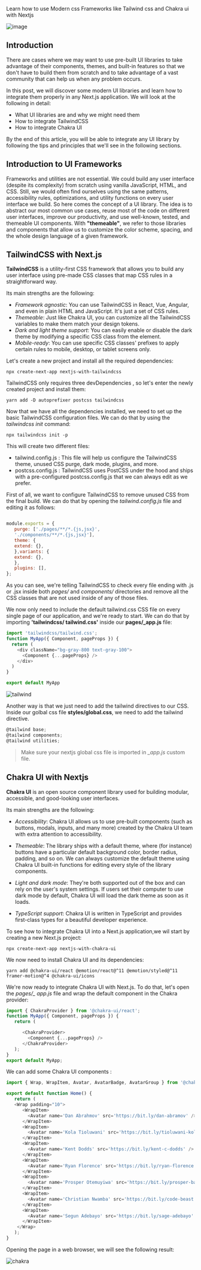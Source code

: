 
Learn how to use Modern css Frameworks like Tailwind css and Chakra ui with Nextjs 

![image](https://github.com/Codingforhackers/eincode_blog/blob/main/CSS%20frameworks%20with%20Nextjs/Eincode.png?raw=true)


## Introduction

There are cases where we may want to use pre-built UI libraries to take advantage
of their components, themes, and built-in features so that we don't have to build them
from scratch and to take advantage of a vast community that can help us when any
problem occurs.

In this post, we will discover some modern UI libraries and learn how to integrate
them properly in any Next.js application. We will look at the following in detail:

   - What UI libraries are and why we might need them
   - How to integrate TailwindCSS
   - How to integrate Chakra UI

By the end of this article, you will be able to integrate any UI library by following the tips
and principles that we'll see in the following sections.

## Introduction to UI Frameworks

Frameworks and utilities are not essential. We could build any user interface
(despite its complexity) from scratch using vanilla JavaScript, HTML, and CSS. Still,
we would often find ourselves using the same patterns, accessibility rules, optimizations,
and utility functions on every user interface we build. So here comes the concept of
a UI library.
The idea is to abstract our most common use cases, reuse most of the code on different
user interfaces, improve our productivity, and use well-known, tested, and themeable
UI components.
With **"themeable"**, we refer to those libraries and components that allow us to customize
the color scheme, spacing, and the whole design language of a given framework.

## TailwindCSS with Next.js

**TailwindCSS** is a utility-first CSS framework that allows you to build any user interface
using pre-made CSS classes that map CSS rules in a straightforward way.

Its main strengths are the following:

  - *Framework agnostic*: You can use TailwindCSS in React, Vue, Angular, and even in plain HTML and JavaScript. It's just a set of CSS rules.
  - *Themeable*: Just like Chakra UI, you can customize all the TailwindCSS variables to
make them match your design tokens.
  - *Dark and light theme support*: You can easily enable or disable the dark theme by modifying a specific CSS class from the *<html>* element.
  - *Mobile-ready*: You can use specific CSS classes' prefixes to apply certain rules to
mobile, desktop, or tablet screens only.


Let's create a new project and install all the required dependencies:

`npx create-next-app nextjs-with-tailwindcss`

TailwindCSS only requires three devDependencies , so let's enter the newly created
project and install them:

`yarn add -D autoprefixer postcss tailwindcss`

Now that we have all the dependencies installed, we need to set up the basic TailwindCSS
configuration files. We can do that by using the *tailwindcss init* command:

`npx tailwindcss init -p`

This will create two different files:

 - tailwind.config.js : This file will help us configure the TailwindCSS theme,
unused CSS purge, dark mode, plugins, and more.
 - postcss.config.js : TailwindCSS uses PostCSS under the hood and ships
with a pre-configured postcss.config.js that we can always edit as we prefer.

First of all, we want to configure TailwindCSS to remove unused CSS from the final build.
We can do that by opening the *tailwind.config.js* file and editing it as follows:

```js

module.exports = {
   purge: ['./pages/**/*.{js,jsx}',
   './components/**/*.{js,jsx}'],
   theme: {
   extend: {},
   },variants: {
   extend: {},
   },
   plugins: [],
};

```
As you can see, we're telling TailwindCSS to check every file ending with .js or .jsx
inside both *pages/* and *components/* directories and remove all the CSS classes that
are not used inside of any of those files.

We now only need to include the default tailwind.css CSS file on every single page of
our application, and we're ready to start. We can do that by importing **'tailwindcss/
tailwind.css'** inside our **pages/_app.js** file:


```js
import 'tailwindcss/tailwind.css';
function MyApp({ Component, pageProps }) {
  return (
    <div className="bg-gray-800 text-gray-100">
      <Component {...pageProps} />
    </div>
  )
}

export default MyApp

```

![tailwind](https://github.com/Codingforhackers/eincode_blog/blob/main/CSS%20frameworks%20with%20Nextjs/tailwind.png)

Another way is that we just need to add the tailwind directives to our CSS.
Inside our golbal css file **styles/global.css**, we need to add the tailwind directive.

```js
@tailwind base; 
@tailwind components; 
@tailwind utilities;

````

>Make sure your nextjs global css file is imported in *_app.js* custom file.



## Chakra UI with Nextjs

**Chakra UI** is an open source component library used for building modular, accessible,
and good-looking user interfaces.

Its main strengths are the following:

  - *Accessibility*: Chakra UI allows us to use pre-built components (such as buttons, modals, inputs, and many more) created by the Chakra UI team with extra attention to accessibility.

  - *Themeable*: The library ships with a default theme, where (for instance) buttons have a particular default background color, border radius, padding, and so on. We can always customize the default theme using Chakra UI built-in functions for editing every style of the library components.

  - *Light and dark mode*: They're both supported out of the box and can rely on the user's system settings. If users set their computer to use dark mode by default, Chakra UI will load the dark theme as soon as it loads. 

  - *TypeScript support*: Chakra UI is written in TypeScript and provides first-class types for a beautiful developer experience.

To see how to integrate Chakra UI into a Next.js application,we wil start by creating a new Next.js project:

`npx create-next-app nextjs-with-chakra-ui`

We now need to install Chakra UI and its dependencies:

`yarn add @chakra-ui/react @emotion/react@^11 @emotion/styled@^11 framer-motion@^4 @chakra-ui/icons`

We're now ready to integrate Chakra UI with Next.js. To do that, let's open the *pages/_
app.js* file and wrap the default **<Component />** component in the Chakra provider:

```js
import { ChakraProvider } from '@chakra-ui/react';
function MyApp({ Component, pageProps }) {
   return (

      <ChakraProvider>
        <Component {...pageProps} />
      </ChakraProvider>
   );
}
export default MyApp;

```
We can add some Chakra UI components :

```js
import { Wrap, WrapItem, Avatar, AvatarBadge, AvatarGroup } from '@chakra-ui/react';

export default function Home() {
   return (
   <Wrap padding="10">
	  <WrapItem>
	    <Avatar name='Dan Abrahmov' src='https://bit.ly/dan-abramov' />
	  </WrapItem>
	  <WrapItem>
	    <Avatar name='Kola Tioluwani' src='https://bit.ly/tioluwani-kolawole' />
	  </WrapItem>
	  <WrapItem>
	    <Avatar name='Kent Dodds' src='https://bit.ly/kent-c-dodds' />
	  </WrapItem>
	  <WrapItem>
	    <Avatar name='Ryan Florence' src='https://bit.ly/ryan-florence' />
	  </WrapItem>
	  <WrapItem>
	    <Avatar name='Prosper Otemuyiwa' src='https://bit.ly/prosper-baba' />
	  </WrapItem>
	  <WrapItem>
	    <Avatar name='Christian Nwamba' src='https://bit.ly/code-beast' />
	  </WrapItem>
	  <WrapItem>
	    <Avatar name='Segun Adebayo' src='https://bit.ly/sage-adebayo' />
	  </WrapItem>
	</Wrap>
   );
}

```
Opening the page in a web browser, we will see the following result:

![chakra](https://github.com/Codingforhackers/eincode_blog/blob/main/CSS%20frameworks%20with%20Nextjs/chakraexample.png)
